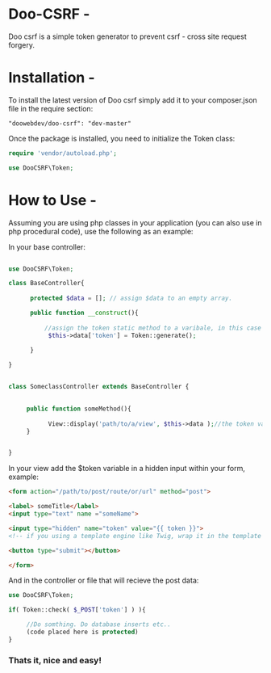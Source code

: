 Doo-CSRF - 
========

Doo csrf is a simple token generator to prevent csrf - cross site request forgery.

Installation -
============
To install the latest version of Doo csrf simply add it to your composer.json file in the require section:

```
"doowebdev/doo-csrf": "dev-master"
```

Once the package is installed, you need to initialize the Token class:

```PHP
require 'vendor/autoload.php';

use DooCSRF\Token;

```

How to Use -
==========
Assuming you are using php classes in your application (you can also use in php procedural code), use the following as an example:

In your base controller:

```PHP

use DooCSRF\Token;

class BaseController{
     
      protected $data = []; // assign $data to an empty array.

      public function __construct(){
      
          //assign the token static method to a varibale, in this case it's the token variable create by the data array
           $this->data['token'] = Token::generate();
      
      }

}


class SomeclassController extends BaseController {

     
     public function someMethod(){
     
           View::display('path/to/a/view', $this->data );//the token variable is past through to the view via the                                                                    $this->data array.
     }


}

```
In your view add the $token variable in a hidden input within your form, example:

```HTML
<form action="/path/to/post/route/or/url" method="post">

<label> someTitle</label>
<input type="text" name ="someName">

<input type="hidden" name="token" value="{{ token }}"> 
<!-- if you using a template engine like Twig, wrap it in the template brackets ( or whatever is given), if not use good old php <?php echo $token; ?> -->

<button type="submit"></button>

</form>

```

And in the controller or file that will recieve the post data:

```PHP
use DooCSRF\Token; 

if( Token::check( $_POST['token'] ) ){

     //Do somthing. Do database inserts etc..
     (code placed here is protected)
}

```

### Thats it, nice and easy!
